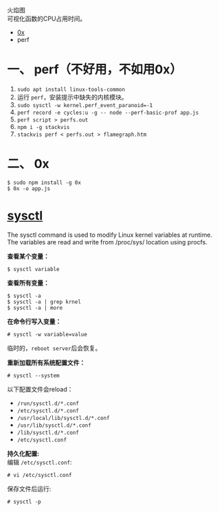 火焰图  
可视化函数的CPU占用时间。  

* [0x](https://www.npmjs.com/package/0x)
* perf

# 一、 perf（不好用，不如用0x）
1. `sudo apt install linux-tools-common`
2. 运行 `perf`，安装提示中缺失的内核模块。
3. `sudo sysctl -w kernel.perf_event_paranoid=-1`
4. `perf record -e cycles:u -g -- node --perf-basic-prof app.js`
5. `perf script > perfs.out`
6. `npm i -g stackvis`
7. `stackvis perf < perfs.out > flamegraph.htm`

# 二、 0x
```
$ sudo npm install -g 0x
$ 0x -o app.js
```


# [sysctl](https://www.cyberciti.biz/faq/reload-sysctl-conf-on-linux-using-sysctl/)
The sysctl command is used to modify Linux kernel variables at runtime.  
The variables are read and write from /proc/sys/ location using procfs.  

**查看某个变量：**  
```
$ sysctl variable
```

**查看所有变量：**  
```
$ sysctl -a
$ sysctl -a | grep krnel
$ sysctl -a | more
```

**在命令行写入变量：**  
```
# sysctl -w variable=value
```
临时的，`reboot server`后会恢复。  

**重新加载所有系统配置文件：**  
```
# sysctl --system
```
以下配置文件会reload：  
* `/run/sysctl.d/*.conf`
* `/etc/sysctl.d/*.conf`
* `/usr/local/lib/sysctl.d/*.conf`
* `/usr/lib/sysctl.d/*.conf`
* `/lib/sysctl.d/*.conf`
* `/etc/sysctl.conf`

**持久化配置:**  
编辑 `/etc/sysctl.conf`:  
```
# vi /etc/sysctl.conf
```
保存文件后运行:  
```
# sysctl -p
```
